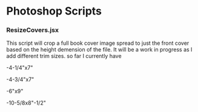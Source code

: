 # Photoshop Scripts

### ResizeCovers.jsx
This script will crop a full book cover image spread to just the front cover based on the height demension of the file.
It will be a work in progress as I add different trim sizes.
so far I currently have 

-4-1/4"x7"

-4-3/4"x7"

-6"x9"

-10-5/8x8"-1/2"